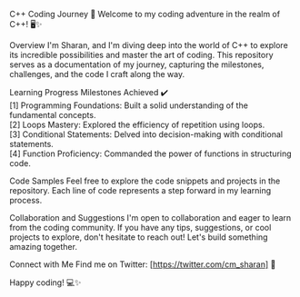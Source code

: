 C++ Coding Journey 🚀
Welcome to my coding adventure in the realm of C++! 🖥️✨

Overview
I'm Sharan, and I'm diving deep into the world of C++ to explore its incredible possibilities and master the art of coding. This repository serves as a documentation of my journey, capturing the milestones, challenges, and the code I craft along the way.

Learning Progress
Milestones Achieved ✔️  
[1] Programming Foundations: Built a solid understanding of the fundamental concepts.  
[2] Loops Mastery: Explored the efficiency of repetition using loops.  
[3] Conditional Statements: Delved into decision-making with conditional statements.  
[4] Function Proficiency: Commanded the power of functions in structuring code.  

Code Samples
Feel free to explore the code snippets and projects in the repository. Each line of code represents a step forward in my learning process.

Collaboration and Suggestions
I'm open to collaboration and eager to learn from the coding community. If you have any tips, suggestions, or cool projects to explore, don't hesitate to reach out! Let's build something amazing together.

Connect with Me
Find me on Twitter: [https://twitter.com/cm_sharan] 🚀

Happy coding! 💻✨
